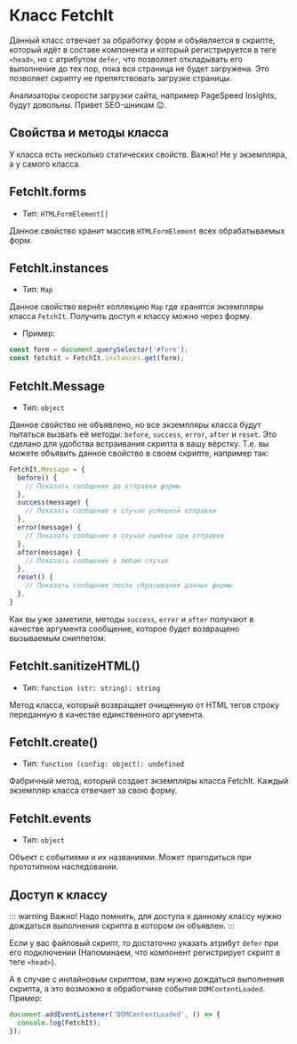 # Класс FetchIt

Данный класс отвечает за обработку форм и объявляется в скрипте, который идёт в составе компонента и который регистрируется в теге `<head>`, но с атрибутом `defer`, что позволяет откладывать его выполнение до тех пор, пока вся страница не будет загружена. Это позволяет скрипту не препятствовать загрузке страницы.

Анализаторы скорости загрузки сайта, например PageSpeed Insights, будут довольны. Привет SEO-шникам :wink:.

## Свойства и методы класса

У класса есть несколько статических свойств. Важно! Не у экземпляра, а у самого класса.

## FetchIt.forms

- Тип: `HTMLFormElement[]`

Данное свойство хранит массив `HTMLFormElement` всех обрабатываемых форм.

## FetchIt.instances

- Тип: `Map`

Данное свойство вернёт коллекцию `Map` где хранятся экземпляры класса `FetchIt`. Получить доступ к классу можно через форму.

- Пример:

```js
const form = document.querySelector('#form');
const fetchit = FetchIt.instances.get(form);
```

## FetchIt.Message

- Тип: `object`

Данное свойство не объявлено, но все экземпляры класса будут пытаться вызвать её методы: `before`, `success`, `error`, `after` и `reset`. Это сделано для удобства встраивания скрипта в вашу вёрстку. Т.е. вы можете объявить данное свойство в своем скрипте, например так:

```js
FetchIt.Message = {
  before() {
    // Показать сообщение до отправки формы
  },
  success(message) {
    // Показать сообщение в случае успешной отправки
  },
  error(message) {
    // Показать сообщение в случае ошибки при отправке
  },
  after(message) {
    // Показать сообщение в любом случае
  },
  reset() {
    // Показать сообщение после сбрасывания данных формы
  },
}
```

Как вы уже заметили, методы `success`, `error` и `after` получают в качестве аргумента сообщение, которое будет возвращено вызываемым сниппетом.

## FetchIt.sanitizeHTML()

- Тип: `function (str: string): string`

Метод класса, который возвращает очищенную от HTML тегов строку переданную в качестве единственного аргумента.

## FetchIt.create()

- Тип: `function (config: object): undefined`

Фабричный метод, который создает экземпляры класса FetchIt. Каждый экземпляр класса отвечает за свою форму.

## FetchIt.events

- Тип: `object`

Объект с событиями и их названиями. Может пригодиться при прототипном наследовании.

## Доступ к классу

::: warning Важно!
Надо помнить, для доступа к данному классу нужно дождаться выполнения скрипта в котором он объявлен.
:::

Если у вас файловый скрипт, то достаточно указать атрибут `defer` при его подключении (Напоминаем, что компонент регистрирует скрипт в теге `<head>`).

А в случае с инлайновым скриптом, вам нужно дождаться выполнения скрипта, а это возможно в обработчике события `DOMContentLoaded`. Пример:

```js
document.addEventListener('DOMContentLoaded', () => {
  console.log(FetchIt);
});
```
